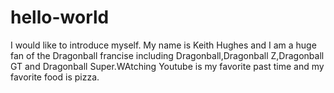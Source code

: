 # hello-world
I would like to introduce myself.
My name is Keith Hughes and I am a huge fan of the Dragonball francise including Dragonball,Dragonball Z,Dragonball GT and Dragonball Super.WAtching Youtube is my favorite past time and my favorite food is pizza.
